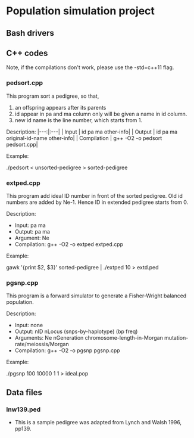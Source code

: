 # Population simulation project

## Bash drivers


## C++ codes
Note, if the compilations don't work, please use the -std=c++11 flag.


### pedsort.cpp
This program sort a pedigree, so that,
1. an offspring appears after its parents
2. id appear in pa and ma column only will be given a name in id column.
3. new id name is the line number, which starts from 1.

Description:
|---:|:---|
| Input | id pa ma other-info|
| Output | id pa ma original-id-name other-info|
| Compilation | g++ -O2 -o pedsort pedsort.cpp|

Example:

./pedsort < unsorted-pedigree > sorted-pedigree


### extped.cpp
This program add ideal ID number in front of the sorted pedigree.  Old id numbers are added by Ne-1. Hence ID in extended pedigree starts from 0.

Description:
* Input: pa ma
* Output: pa ma
* Argument: Ne
* Compilation: g++ -O2 -o extped extped.cpp

Example:

gawk '{print $2, $3}' sorted-pedigree | ./extped 10 > extd.ped


### pgsnp.cpp
This program is a forward simulator to generate a Fisher-Wright balanced population.

Description:
* Input: none
* Output: nID nLocus (snps-by-haplotype) (bp freq)
* Arguments: Ne nGeneration chromosome-length-in-Morgan mutation-rate/meiossis/Morgan
* Compilation: g++ -O2 -o pgsnp pgsnp.cpp

Example:

./pgsnp 100 10000 1 1 > ideal.pop


## Data files
### lnw139.ped
* This is a sample pedigree was adapted from Lynch and Walsh 1996, pp139.
